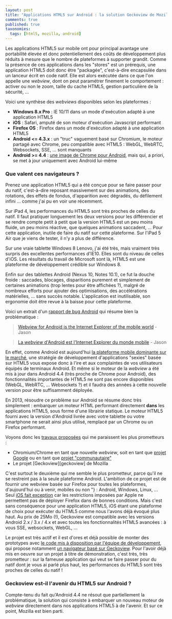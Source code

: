 ```yaml
---
layout: post
title: "Applications HTML5 sur Android : la solution Geckoview de Mozilla"
comments: true
published: true
taxonomies: 
  tags: [html5, mozilla, android]
---
```


Les applications HTML5 sur mobile ont pour principal avantage une portabilité élevée et donc potentiellement des coûts de développement plus réduits à mesure que le nombre de plateformes à supporter grandit. Comme la présence de ces applications dans les "stores" est un prérequis, une application HTML5 doit donc être "packagée", c'est-à-dire encapsulée dans un lanceur écrit en code natif. Elle est alors exécutée dans ce que l'on appelle une *webview*, dont on peut paramétrer finement le comportement : activer ou non le zoom, taille du cache HTML5, gestion particulière de la sécurité, ...


Voici une synthèse des *webviews* disponibles selon les plateformes :

- **Windows 8.x Pro** : IE 10/11 dans un mode d'exécution adapté à une application HTML5
- **iOS** : Safari, amputé de son moteur d'exécution Javascript performant
- **Firefox OS** : Firefox dans un mode d'exécution adapté à une application HTML5
- **Android <= 4.3.x** : un "truc" vaguement basé sur Chromium, le moteur partagé avec Chrome, peu compatible avec HTML5 : WebGL, WebRTC, Websockets, SSE, ... sont manquants
- **Android >= 4.4** : [une image de Chrome pour Android][chrome-as-webview], mais qui, a priori, se met à jour uniquement avec Android lui-même 


### Que valent ces navigateurs ?

Prenez une application HTML5 qui a été conçue pour se faire passer pour du natif, c'est-à-dire reposant massivement sur des animations, des rotations, des effets de fondus, d'apparition avec dégradés, du défilement infini ... comme j'ai pu en voir une récemment.

Sur iPad 4, les performances du HTML5 sont très proches de celles du natif. Il faut pratiquer longuement les deux versions pour les différencier et se rendre compte petit à petit que la version HTML5 est un peu moins fluide, un peu moins réactive, que quelques animations saccadent, ... Pour cette application, inutile de faire du natif sur cette plateforme. Sur l'iPad 5 Air que je viens de tester, il n'y a plus de différence.

Sur une vraie tablette Windows 8 Lenovo, j'ai été très, mais vraiment très surpris des excellentes performances d'IE10. Elles sont du niveau de celles d'iOS. Les résultats du travail de Microsoft sont là, HTML5 est une plateforme de développement crédible sur Windows 8.

Enfin sur des tablettes Android (Nexus 10, Notes 10.1), ce fut la douche froide : saccades, blocages, disparitions purement et simplement de certaines animations (trop lentes pour être affichées ?), malgré de nombreux efforts pour ajouter des optimisations, des accélérations matérielles, ... sans succès notable. L'application est inutilisable, son ergonomie doit être revue à la baisse pour cette plateforme.

Voici un extrait d'un [rapport de bug Android][issue-chrome-as-webview] qui résume bien la problématique : 

> [Webview for Android is the Internet Explorer of the mobile world](http://code.google.com/p/chromium/issues/detail?id=113088#c12) - Jason

> [La *webview* d'Android est l'Internet Explorer du monde mobile](http://code.google.com/p/chromium/issues/detail?id=113088#c12) - Jason

En effet, comme Android est aujourd'hui [la plateforme mobile dominante sur le marché][pdm-android], une stratégie de développement d'applications "sexies" basée sur HTML5 vous expose donc à l'ire et aux complaintes de vos utilisateurs équipés de terminaux Android. Et même si le moteur de la *webview* a été mis à jour dans Android 4.4 (très proche de Chrome pour Android), des fonctionnalités importantes de HTML5 ne sont pas encore disponibles (WebGL, WebRTC, ... Websockets ?) et il faudra des années à cette nouvelle version pour être suffisamment déployée.


En 2013, résoudre ce problème sur Android se résume donc très simplement : embarquer un moteur HTML performant directement **dans** les applications HTML5, sous forme d'une librairie statique. Le moteur HTML5 fourni avec la version d'Android livrée avec votre tablette ou votre smartphone ne serait ainsi plus utilisé, remplacé par un Chrome ou un Firefox performant.

Voyons donc les [travaux proposées][wip-static-webview] qui me paraissent les plus prometteurs :

- Chromium/Chrome en tant que nouvelle *webview*, soit en tant que [projet Google][google-chromium-static-library] ou en tant que [projet "communautaire"][communautary-chromium-static-library]
- Le projet [Geckoview][geckoview] de Mozilla

C'est surtout le deuxième qui me semble le plus prometteur, parce qu'il ne se restreint pas à la seule plateforme Android. L'ambition de ce projet est de fournir une webview basée sur Firefox pour toutes les plateformes, d'aujourd'hui ou à venir, mobiles ou non "} : Android, Windows, Linux, ... Seul [iOS fait exception][firefox-apple-restrictions] car les restrictions imposées par Apple ne permettent pas de déployer Firefox dans de bonnes conditions. Mais c'est sans conséquence pour une application HTML5, iOS étant une plateforme de choix pour exécuter du HTML5 comme nous l'avons déjà évoqué plus haut. Au prix de 25Mo (!), Geckoview est compatible avec les versions Android 2.x / 3.x / 4.x et avec toutes les fonctionnalités HTML5 avancées : à vous SSE, websockets, WebGL, ...

Le projet est très actif et il est d'ores et déjà possible de monter des prototypes avec [le code mis à disposition par l'équipe de développement][geckoview-static-library], qui propose notamment [un navigateur basé sur Geckoview][geckbrowser]. Pour l'avoir déjà mis en oeuvre sur un projet à titre de démonstration, c'est très, très prometteur : sur la fameuse application qui veut se faire passer pour du natif dont je vous ai parlé plus haut, les performances du HTML5 sont très proches de celles du natif !


### Geckoview est-il l'avenir du HTML5 sur Android ?

Compte-tenu du fait qu'Android 4.4 ne résout que partiellement la problématique, la solution qui consiste à embarquer un nouveau moteur de *webview* directement dans nos applications HTML5 à de l'avenir. Et sur ce point, Mozilla est bien parti.


[pdm-android]: http://techcrunch.com/2013/08/07/android-nears-80-market-share-in-global-smartphone-shipments-as-ios-and-blackberry-share-slides-per-idc/
[issue-chrome-as-webview]: https://code.google.com/p/chromium/issues/detail?id=113088
[chrome-as-webview]: http://developer.android.com/about/versions/kitkat.html#44-webview
[wip-static-webview]: https://code.google.com/p/chromium/issues/detail?id=113088#c86
[google-chromium-static-library]: http://code.google.com/p/chromium/issues/detail?id=113088#c100
[communautary-chromium-static-library]: https://github.com/davisford/chromeview
[geckoview-static-library]: https://wiki.mozilla.org/Mobile/GeckoView
[firefox-apple-restrictions]: https://support.mozilla.org/fr/kb/firefox-disponible-pour-iphone-ipad
[geckbrowser]: https://github.com/mfinkle/geckobrowser
